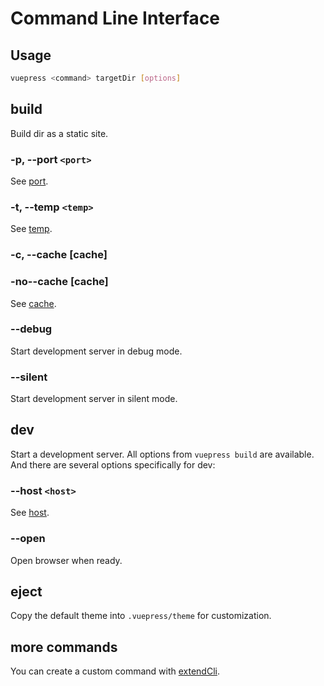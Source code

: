 # Command Line Interface

## Usage

```bash
vuepress <command> targetDir [options]
```

## build

Build dir as a static site.

### -p, --port `<port>`
See [port](./config.md#port).

### -t, --temp `<temp>`
See [temp](./config.md#temp).

### -c, --cache [cache]
### -no--cache [cache]
See [cache](./config.md#cache).

### --debug
Start development server in debug mode.

### --silent
Start development server in silent mode.

## dev

Start a development server. All options from `vuepress build` are available. And there are several options specifically for dev:

### --host `<host>`
See [host](../config.md#host).

### --open
Open browser when ready.

## eject

Copy the default theme into `.vuepress/theme` for customization.

## more commands

You can create a custom command with [extendCli](../plugin/option-api.md#extendcli).
